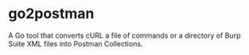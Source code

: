 # go2postman
A Go tool that converts cURL a file of commands or a directory of Burp Suite XML files into Postman Collections.
